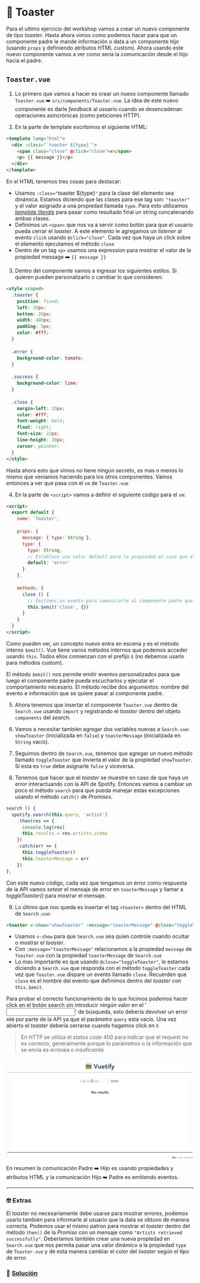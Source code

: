 # 🍞 Toaster

Para el ultimo ejercicio del workshop vamos a crear un nuevo componente de tipo *toaster*. Hasta ahora vimos como podemos hacer para que un componente padre le mande información o data a un componente hijo (usando `props` y definiendo atributos HTML custom). Ahora usando este nuevo componente vamos a ver como seria la comunicación desde el hijo hacia el padre.

## `Toaster.vue`

1. Lo primero que vamos a hacer es crear un nuevo componente llamado `Toaster.vue` ➡️ `src/components/Toaster.vue`. La idea de este nuevo componente es darle *feedback* al usuario cuando se desencadenan operaciones asincrónicas (como peticiones HTTP).

2. En la parte de template escribimos el siguiente HTML:
```html
<template lang="html">
  <div :class="`toaster ${type}`">
    <span class="close" @click="close">x</span>
    <p> {{ message }}</p>
  </div>
</template>
```

En el HTML tenemos tres cosas para destacar:
* Usamos `:class="`toaster ${type}`"` para la clase del elemento sea dinámica. Estamos diciendo que las clases para ese tag son: `"toaster"` y el valor asignado a una propiedad llamada `type`. Para esto utilizamos [*template literals*](https://developer.mozilla.org/en/docs/Web/JavaScript/Reference/Template_literals) para pasar como resultado final un string concatenando ambas clases.
* Definimos un `<span>` que nos va a servir como botón para que el usuario pueda cerrar el *toaster*. A este elemento le agregamos un *listener* al evento `click` usando `@click="close"`. Cada vez que haya un click sobre el elemento ejecutamos el método `close`
* Dentro de un tag `<p>` usamos una expression para mostrar el valor de la propiedad message ➡️ `{{ message }}`


3. Dentro del componente vamos a ingresar los siguientes estilos. Si quieren pueden personalizarlo o cambiar lo que consideren:

```html
<style scoped>
  .toaster {
    position: fixed;
    left: 20px;
    bottom: 20px;
    width: 400px;
    padding: 5px;
    color: #fff;
  }

  .error {
    background-color: tomato;
  }

  .success {
    background-color: lime;
  }

  .close {
    margin-left: 15px;
    color: #fff;
    font-weight: bold;
    float: right;
    font-size: 22px;
    line-height: 20px;
    cursor: pointer;
  }
</style>
```

Hasta ahora esto que vimos no tiene ningún secreto, es mas o menos lo mismo que veníamos haciendo para los otros componentes. Vamos entonces a ver que pasa con el `vm` de `Toaster.vue`

4. En la parte de `<script>` vamos a definir el siguiente código para el `vm`:

```html
<script>
  export default {
    name: 'Toaster',

    props: {
      message: { type: String },
      type: {
        type: String,
        // Establece una valor default para la propiedad en caso que el componente padre no lo asigne.
        default: 'error'
      }
    },

    methods: {
      close () {
        // Emitimos un evento para comunicarle al componente padre que algo ocurrió
        this.$emit('close', {})
      }
    }
  }
</script>
```

Como pueden ver, un concepto nuevo entra en escena y es el método interno `$emit()`. Vue tiene varios métodos internos que podemos acceder usando `this`. Todos ellos comienzan con el prefijo `$` (no debemos usarlo para métodos custom).

El método `$emit()` nos permite emitir eventos personalizados para que luego el componente padre pueda escucharlos y ejecutar el comportamiento necesario. El método recibe dos argumentos: nombre del evento e información que se quiere pasar al componente padre.

5. Ahora tenemos que insertar el componente `Toaster.vue` dentro de `Search.vue` usando `import` y registrando el *toaster* dentro del objeto `components` del *search*.

6. Vamos a necesitar también agregar dos variables nuevas a `Search.vue`: `showToaster` (inicializada en `false`) y `toasterMessage` (inicializada en `String` vacío).

7. Seguimos dentro de `Search.vue`, tenemos que agregar un nuevo método llamado `toggleToaster` que invierta el valor de la propiedad `showToaster`. Si esta es `true` debe asignarle `false` y viceversa.

8. Tenemos que hacer que el *toaster* se muestre en caso de que haya un error interactuando con la API de Spotify. Entonces vamos a cambiar un poco el método `search` para que pueda manejar estas excepciones usando el método `catch()` de *Promises*.

```javascript
search () {
  spotify.search(this.query, 'artist')
    .then(res => {
      console.log(res)
      this.results = res.artists.items
    })
    .catch(err => {
      this.toggleToaster()
      this.toasterMessage = err
    })
},
```

Con este nuevo código, cada vez que tengamos un error como respuesta de la API vamos *setear* el mensaje de error en `toasterMessage` y llamar a *toggleToaster()* para mostrar el mensaje.

9. Lo último que nos queda es insertar el tag `<toaster>` dentro del HTML de `Search.vue`:

```html
<toaster v-show="showToaster" :message="toasterMessage" @close="toggleToaster"></toaster>
```

* Usamos `v-show` para que `Search.vue` sea quien controle cuando ocultar o mostrar el *toaster*.
* Con `:message="toasterMessage"` relacionamos a la propiedad `message` de `Toaster.vue` con la propiedad `toasterMessage` de `Search.vue`
* Lo mas importante es que usando `@close="toggleToaster"`, le estamos diciendo a `Search.vue` que responda con el método `toggleToaster` cada vez que `Toaster.vue` dispare un evento llamado `close`. Recuerden que `close` es el nombre del evento que definimos dentro del *toaster* con `this.$emit`.

Para probar el correcto funcionamiento de lo que hicimos podemos hacer click en el botón search sin introducir ningún valor en el '<input>' de búsqueda, esto debería devolver un error `400` por parte de la API ya que el parámetro `query` esta vacío. Una vez abierto el *toaster* debería cerrarse cuando hagamos click en `X`

> En HTTP se utiliza el *status code* 400 para indicar que el request no es correcto, generalmente porque lo parámetros o la información que se envía es errónea o insuficiente

![16](../img/16.gif)

En resumen la comunicación Padre ➡️ Hijo es usando propiedades y atributos HTML y la comunicación Hijo ➡️ Padre es emitiendo eventos.

___
### 🤓 Extras
El *toaster* no necesariamente debe usarse para mostrar errores, podemos usarlo también para informarle al usuario que la data se obtuvo de manera correcta. Podemos usar el mismo patron para mostrar el *toaster* dentro del método `then()` de la *Promise* con un mensaje como `"Artists retrieved successfully"`. Deberíamos también crear una nueva propiedad en `Search.vue` que nos permita pasar una valor dinámico a la propiedad `type` de `Toaster.vue` y de esta manera cambiar el color del *toaster* según el tipo de error.

### 📝 [Solución](https://github.com/ianaya89/workshop-vuejs/blob/master/hints/16.md)
